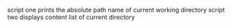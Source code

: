 script one prints the absolute path name of  current working directory
script two displays content list of current directory
